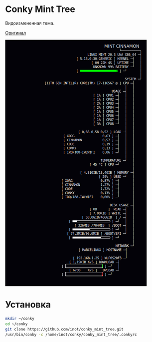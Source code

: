 # Conky Mint Tree

Видоизмененная тема. 

[Оригинал](https://www.deviantart.com/iznogud78/art/Conky-Fedora-Tree-795963082 "Оригинал")

![](https://raw.githubusercontent.com/inot/conky_mint_tree/e8e62255172a0117e3d8d90cac1c9bf4c529e90f/mint_tree.png?raw=true)

# Установка 
```bash
mkdir ~/conky
cd ~/conky
git clone https://github.com/inot/conky_mint_tree.git
/usr/bin/conky -c /home/inot/conky/conky_mint_tree/.conkyrc
```


